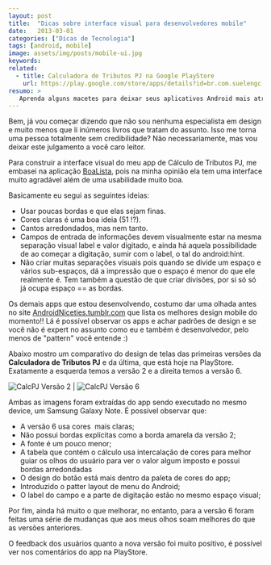 ```yaml
---
layout: post
title:  "Dicas sobre interface visual para desenvolvedores mobile"
date:   2013-03-01
categories: ["Dicas de Tecnologia"]
tags: [android, mobile]
image: assets/img/posts/mobile-ui.jpg
keywords:
related:
  - title: Calculadora de Tributos PJ na Google PlayStore
    url: https://play.google.com/store/apps/details?id=br.com.suelengc.calctributospj&hl=pt_BR
resumo: >
   Aprenda alguns macetes para deixar seus aplicativos Android mais atraentes em um passe de mágica.
---
```

<p>Bem, já vou começar dizendo que não sou nenhuma especialista em design e muito menos que lí inúmeros livros que tratam do assunto. Isso me torna uma pessoa totalmente sem credibilidade? Não necessariamente, mas vou deixar este julgamento a você caro leitor.</p>
<p>Para construir a interface visual do meu app de Cálculo de Tributos PJ, me embasei na aplicação <a href="https://play.google.com/store/apps/details?id=net.dotlegend.boalista&amp;feature=search_result#?t=W251bGwsMSwyLDEsIm5ldC5kb3RsZWdlbmQuYm9hbGlzdGEiXQ.." target="_blank">BoaLista</a>, pois na minha opinião ela tem uma interface muito agradável além de uma usabilidade muito boa.</p>
<p>Basicamente eu segui as seguintes ideias:</p>
<ul>
<li>Usar poucas bordas e que elas sejam finas.</li>
<li>Cores claras é uma boa ideia (51 !?).</li>
<li>Cantos arredondados, mas nem tanto.</li>
<li>Campos de entrada de informações devem visualmente estar na mesma separação visual label e valor digitado, e ainda há aquela possibilidade de ao começar a digitação, sumir com o label, o tal do android:hint.</li>
<li>Não criar muitas separações visuais pois quando se divide um espaço e vários sub-espaços, dá a impressão que o espaço é menor do que ele realmente é. Tem também a questão de que criar divisões, por si só só já ocupa espaço == as bordas.</li>
</ul>
<p>Os demais apps que estou desenvolvendo, costumo dar uma olhada antes no site <a title="Ir para Android Niceties" href="http://androidniceties.tumblr.com/" target="_blank">AndroidNiceties.tumblr.com</a> que lista os melhores design mobile do momento!! Lá é possível observar os apps e achar padrões de design e se você não é expert no assunto como eu e também é desenvolvedor, pelo menos de "pattern" você entende :)</p>
<p>Abaixo mostro um comparativo do design de telas das primeiras versões da <strong>Calculadora de Tributos PJ</strong> e da última, que está hoje na PlayStore. Exatamente a esquerda temos a versão 2 e a direita temos a versão 6.</p>

![CalcPJ Versão 2]({{site.url}}/assets/img/posts/calc-pj2.png) | ![CalcPJ Versão 6]({{site.url}}/assets/img/posts/calc-pj-new2.png)

<p>Ambas as imagens foram extraídas do app sendo executado no mesmo device, um Samsung Galaxy Note. É possível observar que:</p>
<ul>
<li>A versão 6 usa cores  mais claras;</li>
<li>Não possui bordas explícitas como a borda amarela da versão 2;</li>
<li>A fonte é um pouco menor;</li>
<li>A tabela que contém o cálculo usa intercalação de cores para melhor guiar os olhos do usuário para ver o valor algum imposto e possui bordas arredondadas</li>
<li>O design do botão está mais dentro da paleta de cores do app;</li>
<li>Introduzido o patter layout de menu do Android;</li>
<li>O label do campo e a parte de digitação estão no mesmo espaço visual;</li>
</ul>
<p>Por fim, ainda há muito o que melhorar, no entanto, para a versão 6 foram feitas uma série de mudanças que aos meus olhos soam melhores do que as versões anteriores. </p>

<p>O feedback dos usuários quanto a nova versão foi muito positivo, é possível ver nos comentários do app na PlayStore.</p>
